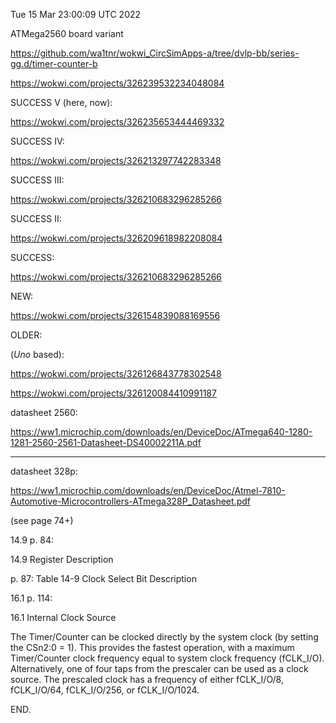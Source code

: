 Tue 15 Mar 23:00:09 UTC 2022

ATMega2560 board variant

  https://github.com/wa1tnr/wokwi_CircSimApps-a/tree/dvlp-bb/series-gg.d/timer-counter-b

  https://wokwi.com/projects/326239532234048084

SUCCESS V (here, now):

  https://wokwi.com/projects/326235653444469332



SUCCESS IV:

  https://wokwi.com/projects/326213297742283348

SUCCESS III:

  https://wokwi.com/projects/326210683296285266

SUCCESS II:

  https://wokwi.com/projects/326209618982208084


SUCCESS:

  https://wokwi.com/projects/326210683296285266


NEW:

  https://wokwi.com/projects/326154839088169556


OLDER:

(*Uno* based):

  https://wokwi.com/projects/326126843778302548

  https://wokwi.com/projects/326120084410991187

datasheet 2560:

  https://ww1.microchip.com/downloads/en/DeviceDoc/ATmega640-1280-1281-2560-2561-Datasheet-DS40002211A.pdf


 - - -


datasheet 328p:

  https://ww1.microchip.com/downloads/en/DeviceDoc/Atmel-7810-Automotive-Microcontrollers-ATmega328P_Datasheet.pdf

(see page 74+)

14.9 p. 84:

14.9 Register Description

p. 87:
Table 14-9 Clock Select Bit Description

16.1 p. 114:

16.1 Internal Clock Source

The Timer/Counter can be clocked directly by the system clock (by setting the CSn2:0 = 1). This provides the fastest operation, with a maximum Timer/Counter clock frequency equal to system clock frequency (fCLK_I/O). Alternatively, one of four taps from the prescaler can be used as a clock source. The prescaled clock has a frequency of either fCLK_I/O/8, fCLK_I/O/64, fCLK_I/O/256, or fCLK_I/O/1024.

END.
